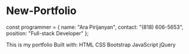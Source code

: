 # New-Portfolio

const programmer = {
    name: "Ara Pirijanyan",
    contact: "(818) 606-5653",
    position: "Full-stack Developer"
};

This is my portfolio
Built with: HTML
            CSS
            Bootstrap
            JavaScript
            jQuery
